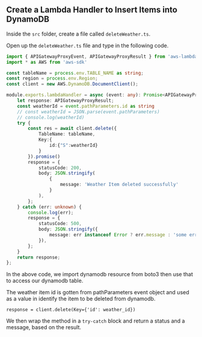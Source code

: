 ## Create a Lambda Handler to Insert Items into DynamoDB

Inside the `src` folder, create a file called `deleteWeather.ts`.

Open up the `deleteWeather.ts` file and type in the following code.

```ts
import { APIGatewayProxyEvent, APIGatewayProxyResult } from 'aws-lambda';
import * as AWS from 'aws-sdk'

const tableName = process.env.TABLE_NAME as string;
const region = process.env.Region;
const client = new AWS.DynamoDB.DocumentClient();

module.exports.lambdaHandler = async (event: any): Promise<APIGatewayProxyResult> => {
    let response: APIGatewayProxyResult;
    const weatherId = event.pathParameters.id as string
    // const weatherId = JSON.parse(event.pathParameters)
    // console.log(weatherId)
    try {
        const res = await client.delete({
            TableName: tableName,
            Key:{
                id:{"S":weatherId}
            }
        }).promise()
        response = {
            statusCode: 200,
            body: JSON.stringify(
                {
                    message: 'Weather Item deleted successfully'
                }
            ),
        };
    } catch (err: unknown) {
        console.log(err);
        response = {
            statusCode: 500,
            body: JSON.stringify({
                message: err instanceof Error ? err.message : 'some error happened',
            }),
        };
    }
    return response;
};
```
In the above code, we import dynamodb resource from boto3 then use that to access our dynamodb table.

The weather item id is gotten from pathParameters event object and used as a value in identify the item to be deleted from dynamodb.

`response = client.delete(Key={'id': weather_id})`

We then wrap the method in a `try-catch` block and return a status and a message, based on the result.
